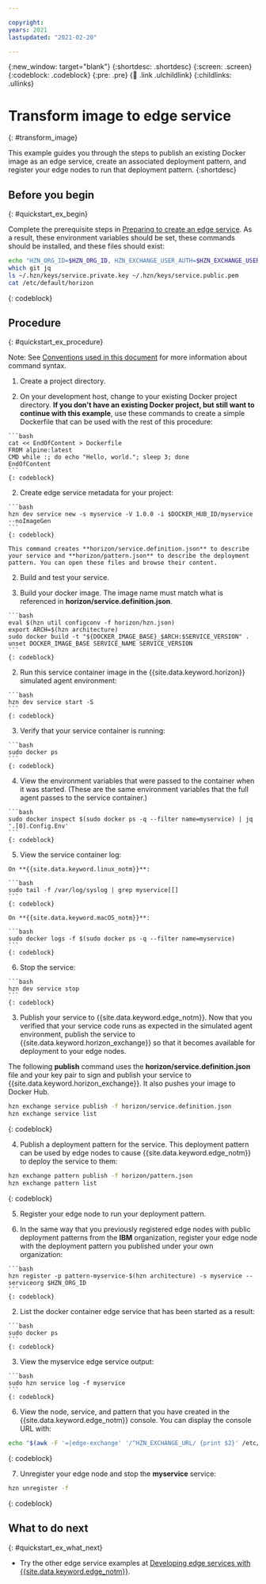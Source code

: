 ```yaml
---

copyright:
years: 2021
lastupdated: "2021-02-20"

---
```


{:new_window: target="blank"}
{:shortdesc: .shortdesc}
{:screen: .screen}
{:codeblock: .codeblock}
{:pre: .pre}
{:child: .link .ulchildlink}
{:childlinks: .ullinks}

# Transform image to edge service
{: #transform_image}

This example guides you through the steps to publish an existing Docker image as an edge service, create an associated deployment pattern, and register your edge nodes to run that deployment pattern.
{:shortdesc}

## Before you begin
{: #quickstart_ex_begin}

Complete the prerequisite steps in [Preparing to create an edge service](service_containers.md). As a result, these environment variables should be set, these commands should be installed, and these files should exist:

```bash
echo "HZN_ORG_ID=$HZN_ORG_ID, HZN_EXCHANGE_USER_AUTH=$HZN_EXCHANGE_USER_AUTH, DOCKER_HUB_ID=$DOCKER_HUB_ID"
which git jq
ls ~/.hzn/keys/service.private.key ~/.hzn/keys/service.public.pem
cat /etc/default/horizon
```
{: codeblock}

## Procedure
{: #quickstart_ex_procedure}

Note: See [Conventions used in this document](../getting_started/document_conventions.md) for more information about command syntax.

1. Create a project directory.

  1. On your development host, change to your existing Docker project directory. **If you don't have an existing Docker project, but still want to continue with this example**, use these commands to create a simple Dockerfile that can be used with the rest of this procedure:

    ```bash
    cat << EndOfContent > Dockerfile
    FROM alpine:latest
    CMD while :; do echo "Hello, world."; sleep 3; done
    EndOfContent
    ```
    {: codeblock}

  2. Create edge service metadata for your project:

    ```bash
    hzn dev service new -s myservice -V 1.0.0 -i $DOCKER_HUB_ID/myservice --noImageGen
    ```
    {: codeblock}

    This command creates **horizon/service.definition.json** to describe your service and **horizon/pattern.json** to describe the deployment pattern. You can open these files and browse their content.

2. Build and test your service.

  1. Build your docker image. The image name must match what is referenced in **horizon/service.definition.json**.

    ```bash
    eval $(hzn util configconv -f horizon/hzn.json)
    export ARCH=$(hzn architecture)
    sudo docker build -t "${DOCKER_IMAGE_BASE}_$ARCH:$SERVICE_VERSION" .
    unset DOCKER_IMAGE_BASE SERVICE_NAME SERVICE_VERSION
    ```
    {: codeblock}

  2. Run this service container image in the {{site.data.keyword.horizon}} simulated agent environment:

    ```bash
    hzn dev service start -S
    ```
    {: codeblock}

  3. Verify that your service container is running:

    ```bash
    sudo docker ps
    ```
    {: codeblock}

  4. View the environment variables that were passed to the container when it was started. (These are the same environment variables that the full agent passes to the service container.)

    ```bash
    sudo docker inspect $(sudo docker ps -q --filter name=myservice) | jq '.[0].Config.Env'
    ```
    {: codeblock}

  5. View the service container log:

    On **{{site.data.keyword.linux_notm}}**:

    ```bash
    sudo tail -f /var/log/syslog | grep myservice[[]
    ```
    {: codeblock}

    On **{{site.data.keyword.macOS_notm}}**:

    ```bash
    sudo docker logs -f $(sudo docker ps -q --filter name=myservice)
    ```
    {: codeblock}

  6. Stop the service:

    ```bash
    hzn dev service stop
    ```
    {: codeblock}

3. Publish your service to {{site.data.keyword.edge_notm}}. Now that you verified that your service code runs as expected in the simulated agent environment, publish the service to {{site.data.keyword.horizon_exchange}} so that it becomes available for deployment to your edge nodes.

  The following **publish** command uses the **horizon/service.definition.json** file and your key pair to sign and publish your service to {{site.data.keyword.horizon_exchange}}. It also pushes your image to Docker Hub.

  ```bash
  hzn exchange service publish -f horizon/service.definition.json
  hzn exchange service list
  ```
  {: codeblock}

4. Publish a deployment pattern for the service. This deployment pattern can be used by edge nodes to cause {{site.data.keyword.edge_notm}} to deploy the service to them:

  ```bash
  hzn exchange pattern publish -f horizon/pattern.json
  hzn exchange pattern list
  ```
  {: codeblock}

5. Register your edge node to run your deployment pattern.

  1. In the same way that you previously registered edge nodes with public deployment patterns from the **IBM** organization, register your edge node with the deployment pattern you published under your own organization:

    ```bash
    hzn register -p pattern-myservice-$(hzn architecture) -s myservice --serviceorg $HZN_ORG_ID
    ```
    {: codeblock}

  2. List the docker container edge service that has been started as a result:

    ```bash
    sudo docker ps
    ```
    {: codeblock}

  3. View the myservice edge service output:

    ```bash
    sudo hzn service log -f myservice
    ```
    {: codeblock}

6. View the node, service, and pattern that you have created in the {{site.data.keyword.edge_notm}} console. You can display the console URL with:

  ```bash
  echo "$(awk -F '=|edge-exchange' '/^HZN_EXCHANGE_URL/ {print $2}' /etc/default/horizon)edge"
  ```
  {: codeblock}

7. Unregister your edge node and stop the **myservice** service:

  ```bash
  hzn unregister -f
  ```
  {: codeblock}

## What to do next
{: #quickstart_ex_what_next}

* Try the other edge service examples at [Developing edge services with {{site.data.keyword.edge_notm}}](developing.md).
